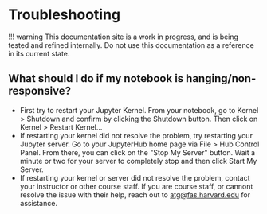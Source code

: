 # Troubleshooting

!!! warning
    This documentation site is a work in progress, and is being tested and refined internally. Do not use this documentation as a reference in its current state.

## What should I do if my notebook is hanging/non-responsive?
* First try to restart your Jupyter Kernel. From your notebook, go to Kernel > Shutdown and confirm by clicking the Shutdown button. Then click on Kernel > Restart Kernel...
* If restarting your kernel did not resolve the problem, try restarting your Jupyter server. Go to your JupyterHub home page via File > Hub Control Panel. From there, you can click on the "Stop My Server" button. Wait a minute or two for your server to completely stop and then click Start My Server.
* If restarting your kernel or server did not resolve the problem, contact your instructor or other course staff. If you are course staff, or cannont resolve the issue with their help, reach out to atg@fas.harvard.edu for assistance.
